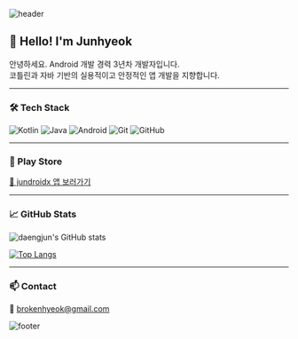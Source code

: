 ![header](https://capsule-render.vercel.app/api?type=waving&color=auto&height=200&section=header&text=Hi%20I'm%20Daengjun!&fontSize=35)

## 👋 Hello! I'm Junhyeok

안녕하세요. Android 개발 경력 3년차 개발자입니다.  
코틀린과 자바 기반의 실용적이고 안정적인 앱 개발을 지향합니다.

---

### 🛠️ Tech Stack
![Kotlin](https://img.shields.io/badge/Kotlin-7F52FF?style=flat&logo=kotlin&logoColor=white)
![Java](https://img.shields.io/badge/Java-007396?style=flat&logo=java&logoColor=white)
![Android](https://img.shields.io/badge/Android-3DDC84?style=flat&logo=android&logoColor=white)
![Git](https://img.shields.io/badge/Git-F05032?style=flat&logo=git&logoColor=white)
![GitHub](https://img.shields.io/badge/GitHub-181717?style=flat&logo=github&logoColor=white)

---

### 📱 Play Store

[🔗 jundroidx 앱 보러가기](https://play.google.com/store/apps/developer?id=jundroidx&hl=ko)

---

### 📈 GitHub Stats

![daengjun's GitHub stats](https://github-readme-stats.vercel.app/api?username=daengjun&show_icons=true&theme=default&hide_title=true)

[![Top Langs](https://github-readme-stats.vercel.app/api/top-langs/?username=daengjun&layout=compact&theme=default)](https://github.com/anuraghazra/github-readme-stats)

---

### 📫 Contact
📧 brokenhyeok@gmail.com

![footer](https://capsule-render.vercel.app/api?section=footer&type=waving&color=auto)
